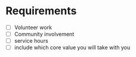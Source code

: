 # Requirements
* [ ] Volunteer work
* [ ] Community involvement
* [ ] service hours
* [ ] include which core value you will take with you 